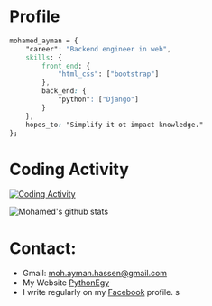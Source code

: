 # Profile

```css
mohamed_ayman = {
    "career": "Backend engineer in web",
    skills: {
        front_end: {
            "html_css": ["bootstrap"]
        },
        back_end: {
            "python": ["Django"]
        }
    },
    hopes_to: "Simplify it ot impact knowledge."
};
```
# Coding Activity

[![Coding Activity](https://github-readme-stats.vercel.app/api/wakatime?theme=react&username=mohamedayman28&layout=compact&v=2&custom_title=Mohamed's%20Coding%20Activity)](https://github.com/anuraghazra/github-readme-stats)

![Mohamed's github stats](https://github-readme-stats.vercel.app/api?theme=react&username=mohamedayman28&show_icons=true&hide=prs,issues,contribs&show_owner=true&include_all_commits=true)

# Contact:
* Gmail: moh.ayman.hassen@gmail.com
* My Website [PythonEgy](http://www.pythonegy.com/)
* I write regularly on my [Facebook](https://www.facebook.com/MohamedAymanHassen/) profile.
s
